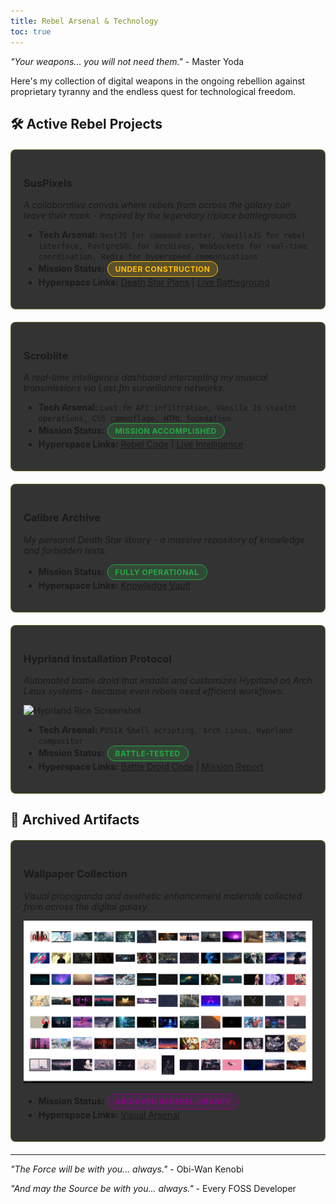 ```yaml
---
title: Rebel Arsenal & Technology
toc: true
---
```


<style>
.status-badge {
    padding: 4px 12px;
    border-radius: 12px;
    font-size: 12px;
    font-weight: bold;
    display: inline-block;
    text-transform: uppercase;
    letter-spacing: 0.5px;
    border: 1px solid;
}

.status-completed {
    background-color: rgba(40, 167, 69, 0.2);
    color: #28a745;
    border-color: #28a745;
}

.status-progress {
    background-color: rgba(255, 193, 7, 0.2);
    color: #ffc107;
    border-color: #ffc107;
}

.status-archive {
    background-color: rgba(134, 9, 134, 0.2);
    color: #860986;
    border-color: #860986;
} 

.project-card {
    background: rgba(0, 0, 0, 0.8);
    border: 1px solid rgba(245, 226, 53, 0.3);
    border-radius: 8px;
    padding: 20px;
    margin: 20px 0;
    transition: all 0.3s ease;
}

.project-card:hover {
    border-color: #f5e235;
    box-shadow: 0 5px 15px rgba(245, 226, 53, 0.2);
}

.project-title {
    color: #f5e235;
    font-size: 24px;
    margin-bottom: 10px;
    text-shadow: 0 0 5px #f5e235;
}

.project-description {
    color: #ffffff;
    font-style: italic;
    margin-bottom: 15px;
}

.tech-stack {
    background: rgba(245, 226, 53, 0.1);
    border-left: 3px solid #f5e235;
    padding: 10px;
    margin: 10px 0;
    font-family: monospace;
    color: #f5e235;
}
</style>

*"Your weapons... you will not need them."* - Master Yoda

Here's my collection of digital weapons in the ongoing rebellion against proprietary tyranny and the endless quest for technological freedom.

## 🛠️ **Active Rebel Projects**

<div class="project-card">

### SusPixels
*A collaborative canvas where rebels from across the galaxy can leave their mark - inspired by the legendary r/place battlegrounds.*

- **Tech Arsenal:** `NestJS for command center, VanillaJS for rebel interface, PostgreSQL for archives, WebSockets for real-time coordination, Redis for hyperspeed communications`
- **Mission Status:** <span class="status-badge status-progress">Under Construction</span> 
- **Hyperspace Links:** [Death Star Plans](https://github.com/saqibmir1/suspixels) | [Live Battleground](https://pixels.saqibmir.site)

</div>

<div class="project-card">

### Scroblite  
*A real-time intelligence dashboard intercepting my musical transmissions via Last.fm surveillance networks.*

- **Tech Arsenal:** `Last.fm API infiltration, Vanilla JS stealth operations, CSS camouflage, HTML foundation`
- **Mission Status:** <span class="status-badge status-completed">Mission Accomplished</span>
- **Hyperspace Links:** [Rebel Code](https://github.com/saqibmir1/scroblite) | [Live Intelligence](https://saqibmir1.github.io/scroblite/)

</div>

<div class="project-card">

### Calibre Archive
*My personal Death Star library - a massive repository of knowledge and forbidden texts.*

- **Mission Status:** <span class="status-badge status-completed">Fully Operational</span>
- **Hyperspace Links:** [Knowledge Vault](https://books.saqibmir.site)

</div>

<div class="project-card">

### Hyprland Installation Protocol
*Automated battle droid that installs and customizes Hyprland on Arch Linux systems - because even rebels need efficient workflows.*

![Hyprland Rice Screenshot](/posts/switching-to-hyprland/hyprland-rice.png)

- **Tech Arsenal:** `POSIX Shell scripting, Arch Linux, Hyprland compositor`
- **Mission Status:** <span class="status-badge status-completed">Battle-Tested</span>
- **Hyperspace Links:** [Battle Droid Code](https://github.com/saqibmir1/hyprland-dotfiles) | [Mission Report](/posts/switching-to-hyprland/)

</div>

## 🎨 **Archived Artifacts**

<div class="project-card">

### Wallpaper Collection
*Visual propaganda and aesthetic enhancement materials collected from across the digital galaxy.*

![Wallpaper Collection](https://github.com/saqibmir1/walpapers/blob/main/thumbnail.png?raw=true)

- **Mission Status:** <span class="status-badge status-archive">Archived in Rebel Library</span> 
- **Hyperspace Links:** [Visual Arsenal](https://github.com/saqibmir1/walpapers)

</div>

---

*"The Force will be with you... always."* - Obi-Wan Kenobi

*"And may the Source be with you... always."* - Every FOSS Developer 


